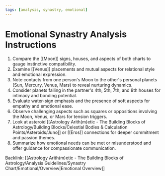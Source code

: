```yaml
---
tags: [analysis, synastry, emotional]
---
```

# Emotional Synastry Analysis Instructions

1. Compare the [[Moon]] signs, houses, and aspects of both charts to gauge instinctive compatibility.
2. Examine [[Venus]] placements and mutual aspects for relational style and emotional expression.
3. Note contacts from one person's Moon to the other's personal planets (Sun, Mercury, Venus, Mars) to reveal nurturing dynamics.
4. Consider planets falling in the partner's 4th, 5th, 7th, and 8th houses for intimacy and bonding potential.
5. Evaluate water-sign emphasis and the presence of soft aspects for empathy and emotional ease.
6. Observe challenging aspects such as squares or oppositions involving the Moon, Venus, or Mars for tension triggers.
7. Look at asteroid [[Astrology Arith(m)etic - The Building Blocks of Astrology/Building Blocks/Celestial Bodies & Calculation Points/Asteroids/Juno]] or [[Eros]] connections for deeper commitment and passion themes.
8. Summarize how emotional needs can be met or misunderstood and offer guidance for compassionate communication.

Backlink: [[Astrology Arith(m)etic - The Building Blocks of Astrology/Analysis Guidelines/Synastry Chart/Emotional/Overview|Emotional Overview]]
